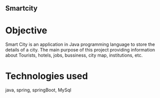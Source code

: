 ## Smartcity
# Objective
 Smart City is an application in Java programming language to store the details of a city. The main purpose of this project providing information about Tourists, hotels, jobs, bussiness, city map, institutions, etc.
# Technologies used
java, spring, springBoot, MySql
